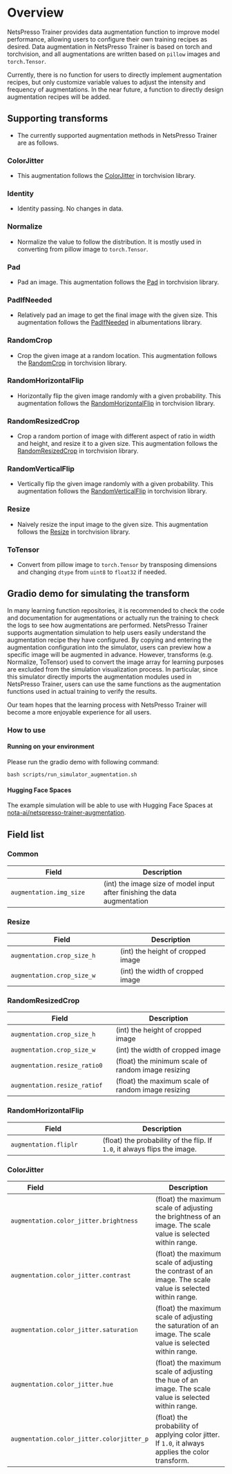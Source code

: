 # Overview

NetsPresso Trainer provides data augmentation function to improve model performance, allowing users to configure their own training recipes as desired. 
Data augmentation in NetsPresso Trainer is based on torch and torchvision, and all augmentations are written based on `pillow` images and `torch.Tensor`.  

Currently, there is no function for users to directly implement augmentation recipes, but only customize variable values to adjust the intensity and frequency of augmentations. In the near future, a function to directly design augmentation recipes will be added. 

## Supporting transforms

- The currently supported augmentation methods in NetsPresso Trainer are as follows.

### ColorJitter

- This augmentation follows the [ColorJitter](https://pytorch.org/vision/0.15/generated/torchvision.transforms.ColorJitter.html?highlight=colorjitter#torchvision.transforms.ColorJitter) in torchvision library.

### Identity

- Identity passing. No changes in data.

### Normalize

- Normalize the value to follow the distribution. It is mostly used in converting from pillow image to `torch.Tensor`.

### Pad

- Pad an image. This augmentation follows the [Pad](https://pytorch.org/vision/0.15/generated/torchvision.transforms.Pad.html#torchvision.transforms.Pad) in torchvision library.

### PadIfNeeded

- Relatively pad an image to get the final image with the given size. This augmentation follows the [PadIfNeeded](https://albumentations.ai/docs/api_reference/augmentations/geometric/transforms/#albumentations.augmentations.geometric.transforms.PadIfNeeded) in albumentations library.

### RandomCrop

- Crop the given image at a random location. This augmentation follows the [RandomCrop](https://pytorch.org/vision/0.15/generated/torchvision.transforms.RandomCrop.html#torchvision.transforms.RandomCrop) in torchvision library.

### RandomHorizontalFlip

- Horizontally flip the given image randomly with a given probability. This augmentation follows the [RandomHorizontalFlip](https://pytorch.org/vision/0.15/generated/torchvision.transforms.RandomHorizontalFlip.html#torchvision.transforms.RandomHorizontalFlip) in torchvision library.

### RandomResizedCrop

- Crop a random portion of image with different aspect of ratio in width and height, and resize it to a given size. This augmentation follows the [RandomResizedCrop](https://pytorch.org/vision/0.15/generated/torchvision.transforms.RandomResizedCrop.html#torchvision.transforms.RandomResizedCrop) in torchvision library.

### RandomVerticalFlip

- Vertically flip the given image randomly with a given probability. This augmentation follows the [RandomVerticalFlip](https://pytorch.org/vision/0.15/generated/torchvision.transforms.RandomVerticalFlip.html#torchvision.transforms.RandomVerticalFlip) in torchvision library.

### Resize

- Naively resize the input image to the given size. This augmentation follows the [Resize](https://pytorch.org/vision/0.15/generated/torchvision.transforms.Resize.html#torchvision.transforms.Resize) in torchvision library.

### ToTensor

- Convert from pillow image to `torch.Tensor` by transposing dimensions and changing `dtype` from `uint8` to `float32` if needed.


## Gradio demo for simulating the transform

In many learning function repositories, it is recommended to check the code and documentation for augmentations or actually run the training to check the logs to see how augmentations are performed. 
NetsPresso Trainer supports augmentation simulation to help users easily understand the augmentation recipe they have configured. 
By copying and entering the augmentation configuration into the simulator, users can preview how a specific image will be augmented in advance. However, transforms (e.g. Normalize, ToTensor) used to convert the image array for learning purposes are excluded from the simulation visualization process. 
In particular, since this simulator directly imports the augmentation modules used in NetsPresso Trainer, users can use the same functions as the augmentation functions used in actual training to verify the results.  

Our team hopes that the learning process with NetsPresso Trainer will become a more enjoyable experience for all users. 

### How to use

#### Running on your environment

Please run the gradio demo with following command:

```
bash scripts/run_simulator_augmentation.sh
```

#### Hugging Face Spaces

The example simulation will be able to use with Hugging Face Spaces at [nota-ai/netspresso-trainer-augmentation](https://huggingface.co/spaces/nota-ai/netspresso-trainer-augmentation).

## Field list

### Common

| Field <img width=200/> | Description |
|---|---|
| `augmentation.img_size` | (int) the image size of model input after finishing the data augmentation |

### Resize

| Field <img width=200/> | Description |
|---|---|
| `augmentation.crop_size_h` | (int) the height of cropped image |
| `augmentation.crop_size_w` | (int) the width of cropped image |

### RandomResizedCrop

| Field <img width=200/> | Description |
|---|---|
| `augmentation.crop_size_h` | (int) the height of cropped image |
| `augmentation.crop_size_w` | (int) the width of cropped image |
| `augmentation.resize_ratio0` | (float) the minimum scale of random image resizing |
| `augmentation.resize_ratiof` | (float) the maximum scale of random image resizing |

### RandomHorizontalFlip

| Field <img width=200/> | Description |
|---|---|
| `augmentation.fliplr` | (float) the probability of the flip. If `1.0`, it always flips the image. |

### ColorJitter

| Field <img width=200/> | Description |
|---|---|
| `augmentation.color_jitter.brightness` | (float) the maximum scale of adjusting the brightness of an image. The scale value is selected within range. |
| `augmentation.color_jitter.contrast` | (float) the maximum scale of adjusting the contrast of an image. The scale value is selected within range. |
| `augmentation.color_jitter.saturation` | (float) the maximum scale of adjusting the saturation of an image. The scale value is selected within range. |
| `augmentation.color_jitter.hue` | (float) the maximum scale of adjusting the hue of an image. The scale value is selected within range. |
| `augmentation.color_jitter.colorjitter_p` | (float) the probability of applying color jitter. If `1.0`, it always applies the color transform. |
